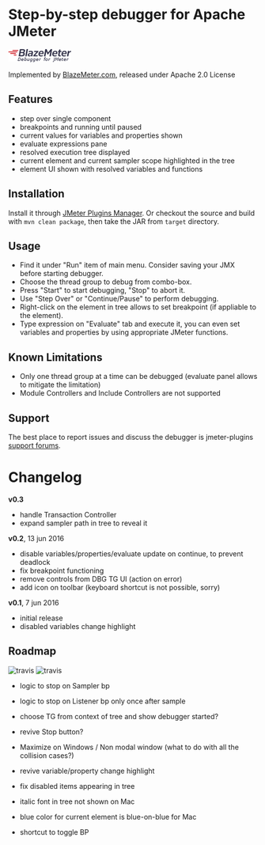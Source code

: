 # Step-by-step debugger for Apache JMeter 

![logo](/src/main/resources/com/blazemeter/jmeter/debugger/logo.png) 

Implemented by [BlazeMeter.com](http://blazemeter.com/), released under Apache 2.0 License 

## Features
 - step over single component
 - breakpoints and running until paused
 - current values for variables and properties shown
 - evaluate expressions pane 
 - resolved execution tree displayed
 - current element and current sampler scope highlighted in the tree
 - element UI shown with resolved variables and functions

## Installation

Install it through [JMeter Plugins Manager](http://jmeter-plugins.org/wiki/PluginsManager/). Or checkout the source and build with `mvn clean package`, then take the JAR from `target` directory.

## Usage

 - Find it under "Run" item of main menu. Consider saving your JMX before starting debugger.
 - Choose the thread group to debug from combo-box. 
 - Press "Start" to start debugging, "Stop" to abort it. 
 - Use "Step Over" or "Continue/Pause" to perform debugging.
 - Right-click on the element in tree allows to set breakpoint (if appliable to the element).
 - Type expression on "Evaluate" tab and execute it, you can even set variables and properties by using appropriate JMeter functions.
 
## Known Limitations 
 - Only one thread group at a time can be debugged (evaluate panel allows to mitigate the limitation)
 - Module Controllers and Include Controllers are not supported

## Support

The best place to report issues and discuss the debugger is jmeter-plugins [support forums](https://groups.google.com/forum/#!forum/jmeter-plugins/).

# Changelog

__v0.3__
 - handle Transaction Controller
 - expand sampler path in tree to reveal it

__v0.2__, 13 jun 2016
 - disable variables/properties/evaluate update on continue, to prevent deadlock
 - fix breakpoint functioning
 - remove controls from DBG TG UI (action on error)
 - add icon on toolbar (keyboard shortcut is not possible, sorry)

__v0.1__, 7 jun 2016
 - initial release 
 - disabled variables change highlight

## Roadmap

![travis](https://img.shields.io/travis/Blazemeter/jmeter-debugger.svg)
![travis](https://img.shields.io/codecov/c/github/Blazemeter/jmeter-debugger.svg)

 - logic to stop on Sampler bp
 - logic to stop on Listener bp only once after sample 
 - choose TG from context of tree and show debugger started? 
 - revive Stop button?
 - Maximize on Windows / Non modal window (what to do with all the collision cases?) 
 - revive variable/property change highlight
 - fix disabled items appearing in tree
 
 - italic font in tree not shown on Mac
 - blue color for current element is blue-on-blue for Mac
 - shortcut to toggle BP
 
 
